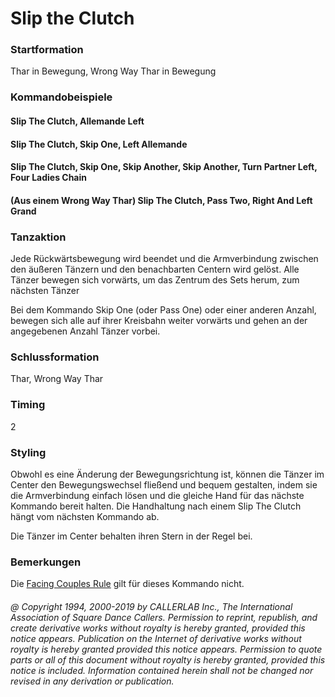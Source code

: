 
# Slip the Clutch

### Startformation

Thar in Bewegung, Wrong Way Thar in Bewegung

### Kommandobeispiele

#### Slip The Clutch, Allemande Left
#### Slip The Clutch, Skip One, Left Allemande
#### Slip The Clutch, Skip One, Skip Another, Skip Another, Turn Partner Left, Four Ladies Chain
#### (Aus einem Wrong Way Thar) Slip The Clutch, Pass Two, Right And Left Grand

### Tanzaktion

Jede Rückwärtsbewegung wird beendet und die Armverbindung zwischen den äußeren Tänzern und
den benachbarten Centern wird gelöst. Alle Tänzer bewegen sich vorwärts, um das Zentrum des Sets herum,
zum nächsten Tänzer

Bei dem Kommando Skip One (oder Pass One) oder einer anderen Anzahl, bewegen sich alle auf ihrer
Kreisbahn weiter vorwärts und gehen an der angegebenen Anzahl Tänzer vorbei.

### Schlussformation

Thar, Wrong Way Thar

### Timing

2

### Styling

Obwohl es eine Änderung der Bewegungsrichtung ist, können die Tänzer im Center den
Bewegungswechsel fließend und bequem gestalten, indem sie die Armverbindung einfach lösen und die gleiche
Hand für das nächste Kommando bereit halten. Die Handhaltung nach einem Slip The Clutch hängt vom
nächsten Kommando ab.

Die Tänzer im Center behalten ihren Stern in der Regel bei.

### Bemerkungen

Die [Facing Couples Rule](../b2/facing_couples_rule.md) gilt für dieses Kommando nicht.

###### @ Copyright 1994, 2000-2019 by CALLERLAB Inc., The International Association of Square Dance Callers. Permission to reprint, republish, and create derivative works without royalty is hereby granted, provided this notice appears. Publication on the Internet of derivative works without royalty is hereby granted provided this notice appears. Permission to quote parts or all of this document without royalty is hereby granted, provided this notice is included. Information contained herein shall not be changed nor revised in any derivation or publication.
